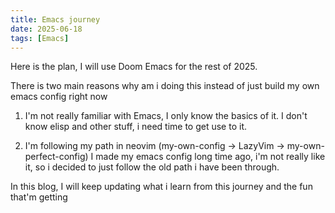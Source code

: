 ```yaml
---
title: Emacs journey
date: 2025-06-18
tags: [Emacs]
---
```


Here is the plan, I will use Doom Emacs for the rest of 2025. 

There is two main reasons why am i doing this instead of just build my own emacs config right now

1. I'm not really familiar with Emacs, I only know the basics of it. I don't know elisp and other stuff, i need time to get use to it.

2. I'm following my path in neovim (my-own-config -> LazyVim -> my-own-perfect-config)
I made my emacs config long time ago, i'm not really like it, so i decided to just follow the old path i have been through.

In this blog, I will keep updating what i learn from this journey and the fun that'm getting




